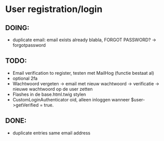 # User registration/login


## DOING:

- duplicate email: email exists already blabla, FORGOT PASSWORD? -> forgotpassword



## TODO:

- Email verification to register, testen met MailHog (functie bestaat al)
- optional 2fa
- Wachtwoord vergeten -> email met nieuw wachtwoord -> verificatie -> nieuwe wachtwoord op de user zetten
- Flashes in de base.html.twig stylen
- CustomLoginAuthenticator oid, alleen inloggen wanneer $user->getVerified = true.



## DONE:

- duplicate entries same email address